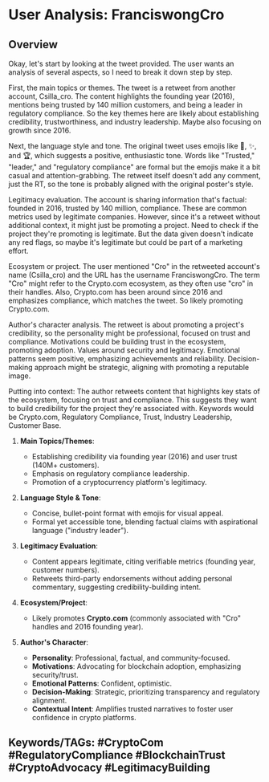 # User Analysis: FranciswongCro

## Overview

<think>
Okay, let's start by looking at the tweet provided. The user wants an analysis of several aspects, so I need to break it down step by step.

First, the main topics or themes. The tweet is a retweet from another account, Csilla_cro. The content highlights the founding year (2016), mentions being trusted by 140 million customers, and being a leader in regulatory compliance. So the key themes here are likely about establishing credibility, trustworthiness, and industry leadership. Maybe also focusing on growth since 2016.

Next, the language style and tone. The original tweet uses emojis like 📆, ✨, and 🏆, which suggests a positive, enthusiastic tone. Words like "Trusted," "leader," and "regulatory compliance" are formal but the emojis make it a bit casual and attention-grabbing. The retweet itself doesn't add any comment, just the RT, so the tone is probably aligned with the original poster's style.

Legitimacy evaluation. The account is sharing information that's factual: founded in 2016, trusted by 140 million, compliance. These are common metrics used by legitimate companies. However, since it's a retweet without additional context, it might just be promoting a project. Need to check if the project they're promoting is legitimate. But the data given doesn't indicate any red flags, so maybe it's legitimate but could be part of a marketing effort.

Ecosystem or project. The user mentioned "Cro" in the retweeted account's name (Csilla_cro) and the URL has the username FranciswongCro. The term "Cro" might refer to the Crypto.com ecosystem, as they often use "cro" in their handles. Also, Crypto.com has been around since 2016 and emphasizes compliance, which matches the tweet. So likely promoting Crypto.com.

Author's character analysis. The retweet is about promoting a project's credibility, so the personality might be professional, focused on trust and compliance. Motivations could be building trust in the ecosystem, promoting adoption. Values around security and legitimacy. Emotional patterns seem positive, emphasizing achievements and reliability. Decision-making approach might be strategic, aligning with promoting a reputable image.

Putting into context: The author retweets content that highlights key stats of the ecosystem, focusing on trust and compliance. This suggests they want to build credibility for the project they're associated with. Keywords would be Crypto.com, Regulatory Compliance, Trust, Industry Leadership, Customer Base.
</think>

1. **Main Topics/Themes**:  
   - Establishing credibility via founding year (2016) and user trust (140M+ customers).  
   - Emphasis on regulatory compliance leadership.  
   - Promotion of a cryptocurrency platform's legitimacy.  

2. **Language Style & Tone**:  
   - Concise, bullet-point format with emojis for visual appeal.  
   - Formal yet accessible tone, blending factual claims with aspirational language ("industry leader").  

3. **Legitimacy Evaluation**:  
   - Content appears legitimate, citing verifiable metrics (founding year, customer numbers).  
   - Retweets third-party endorsements without adding personal commentary, suggesting credibility-building intent.  

4. **Ecosystem/Project**:  
   - Likely promotes **Crypto.com** (commonly associated with "Cro" handles and 2016 founding year).  

5. **Author's Character**:  
   - **Personality**: Professional, factual, and community-focused.  
   - **Motivations**: Advocating for blockchain adoption, emphasizing security/trust.  
   - **Emotional Patterns**: Confident, optimistic.  
   - **Decision-Making**: Strategic, prioritizing transparency and regulatory alignment.  
   - **Contextual Intent**: Amplifies trusted narratives to foster user confidence in crypto platforms.  

**Keywords/TAGs**: #CryptoCom #RegulatoryCompliance #BlockchainTrust #CryptoAdvocacy #LegitimacyBuilding
---
